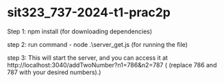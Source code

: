 # sit323_737-2024-t1-prac2p

Step 1:
npm install (for downloading dependencies)

step 2:
run command - node .\server_get.js (for running the file)

step 3:
This will start the server, and you can access it at  
http://localhost:3040/addTwoNumber?n1=786&n2=787 ( (replace 786 and 787 with your desired numbers).)
